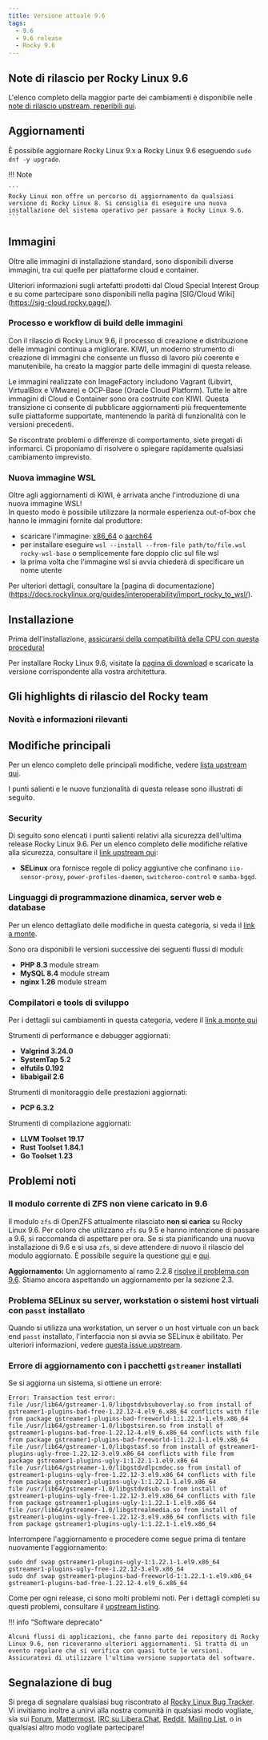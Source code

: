 ```yaml
---
title: Versione attuale 9.6
tags:
  - 9.6
  - 9.6 release
  - Rocky 9.6
---
```


## Note di rilascio per Rocky Linux 9.6

L'elenco completo della maggior parte dei cambiamenti è disponibile nelle [note di rilascio upstream, reperibili qui](https://docs.redhat.com/en/documentation/red_hat_enterprise_linux/9/html/9.6_release_notes/index).

## Aggiornamenti

È possibile aggiornare Rocky Linux 9.x a Rocky Linux 9.6 eseguendo `sudo dnf -y upgrade`.

!!! Note

    ```
    Rocky Linux non offre un percorso di aggiornamento da qualsiasi versione di Rocky Linux 8. Si consiglia di eseguire una nuova installazione del sistema operativo per passare a Rocky Linux 9.6.
    ```

## Immagini

Oltre alle immagini di installazione standard, sono disponibili diverse immagini, tra cui quelle per piattaforme cloud e container.

Ulteriori informazioni sugli artefatti prodotti dal Cloud Special Interest Group e su come partecipare sono disponibili nella pagina [SIG/Cloud Wiki] (https://sig-cloud.rocky.page/).

### Processo e workflow di build delle immagini

Con il rilascio di Rocky Linux 9.6, il processo di creazione e distribuzione delle immagini continua a migliorare. KIWI, un moderno strumento di creazione di immagini che consente un flusso di lavoro più coerente e manutenibile, ha creato la maggior parte delle immagini di questa release.

Le immagini realizzate con ImageFactory includono Vagrant (Libvirt, VirtualBox e VMware) e OCP-Base (Oracle Cloud Platform). Tutte le altre immagini di Cloud e Container sono ora costruite con KIWI. Questa transizione ci consente di pubblicare aggiornamenti più frequentemente sulle piattaforme supportate, mantenendo la parità di funzionalità con le versioni precedenti.

Se riscontrate problemi o differenze di comportamento, siete pregati di informarci. Ci proponiamo di risolvere o spiegare rapidamente qualsiasi cambiamento imprevisto.

### Nuova immagine WSL

Oltre agli aggiornamenti di KIWI, è arrivata anche l'introduzione di una nuova immagine WSL!\
In questo modo è possibile utilizzare la normale esperienza out-of-box che hanno le immagini fornite dal produttore:

- scaricare l'immagine: [x86_64](https://dl.rockylinux.org/pub/rocky/9/images/x86_64/Rocky-9-WSL-Base.latest.x86_64.wsl) o [aarch64](https://dl.rockylinux.org/pub/rocky/9/images/aarch64/Rocky-9-WSL-Base.latest.aarch64.wsl)
- per installare eseguire `wsl --install --from-file path/to/file.wsl rocky-wsl-base` o semplicemente fare doppio clic sul file wsl
- la prima volta che l'immagine wsl si avvia chiederà di specificare un nome utente

Per ulteriori dettagli, consultare la [pagina di documentazione] (https://docs.rockylinux.org/guides/interoperability/import_rocky_to_wsl/).

## Installazione

Prima dell'installazione, [assicurarsi della compatibilità della CPU con questa procedura!](https://docs.rockylinux.org/gemstones/test_cpu_compat/)

Per installare Rocky Linux 9.6, visitate la [pagina di download](https://rockylinux.org/download/) e scaricate la versione corrispondente alla vostra architettura.

## Gli highlights di rilascio del Rocky team

### Novità e informazioni rilevanti

## Modifiche principali

Per un elenco completo delle principali modifiche, vedere [lista upstream qui](https://docs.redhat.com/en/documentation/red_hat_enterprise_linux/9/html/9.6_release_notes/overview#overview-major-changes).

I punti salienti e le nuove funzionalità di questa release sono illustrati di seguito.

### Security

Di seguito sono elencati i punti salienti relativi alla sicurezza dell'ultima release Rocky Linux 9.6. Per un elenco completo delle modifiche relative alla sicurezza, consultare il [link upstream qui](https://docs.redhat.com/en/documentation/red_hat_enterprise_linux/9/html/9.6_release_notes/new-features#new-features-security):

- **SELinux** ora fornisce regole di policy aggiuntive che confinano `iio-sensor-proxy`, `power-profiles-daemon`, `switcheroo-control` e `samba-bgqd`.

### Linguaggi di programmazione dinamica, server web e database

Per un elenco dettagliato delle modifiche in questa categoria, si veda il [link a monte](https://docs.redhat.com/en/documentation/red_hat_enterprise_linux/9/html/9.6_release_notes/new-features#new-features-dynamic-programming-languages-web-and-database-servers).

Sono ora disponibili le versioni successive dei seguenti flussi di moduli:

- **PHP 8.3** module stream
- **MySQL 8.4** module stream
- **nginx 1.26** module stream

### Compilatori e tools di sviluppo

Per i dettagli sui cambiamenti in questa categoria, vedere il [link a monte qui](https://docs.redhat.com/en/documentation/red_hat_enterprise_linux/9/html/9.6_release_notes/new-features#new-features-compilers-and-development-tools)

Strumenti di performance e debugger aggiornati:

- **Valgrind 3.24.0**
- **SystemTap 5.2**
- **elfutils 0.192**
- **libabigail 2.6**

Strumenti di monitoraggio delle prestazioni aggiornati:

- **PCP 6.3.2**

Strumenti di compilazione aggiornati:

- **LLVM Toolset 19.17**
- **Rust Toolset 1.84.1**
- **Go Toolset 1.23**

## Problemi noti

### Il modulo corrente di ZFS non viene caricato in 9.6

Il modulo `zfs` di OpenZFS attualmente rilasciato **non si carica** su Rocky Linux 9.6. Per coloro che utilizzano `zfs` su 9.5 e hanno intenzione di passare a 9.6, si raccomanda di aspettare per ora. Se si sta pianificando una nuova installazione di 9.6 e si usa `zfs`, si deve attendere di nuovo il rilascio del modulo aggiornato. È possibile seguire la questione [qui](https://github.com/openzfs/zfs/issues/17332) e [qui](https://github.com/openzfs/zfs/issues/17364).

**Aggiornamento:** Un aggiornamento al ramo 2.2.8 [risolve il problema con 9.6](https://github.com/openzfs/zfs/releases). Stiamo ancora aspettando un aggiornamento per la sezione 2.3.

### Problema SELinux su server, workstation o sistemi host virtuali con `passt` installato

Quando si utilizza una workstation, un server o un host virtuale con un back end `passt` installato, l'interfaccia non si avvia se SELinux è abilitato. Per ulteriori informazioni, vedere [questa issue upstream](https://issues.redhat.com/browse/RHEL-80407).

### Errore di aggiornamento con i pacchetti `gstreamer` installati

Se si aggiorna un sistema, si ottiene un errore:

  ```
  Error: Transaction test error:
  file /usr/lib64/gstreamer-1.0/libgstdvbsuboverlay.so from install of gstreamer1-plugins-bad-free-1.22.12-4.el9_6.x86_64 conflicts with file from package gstreamer1-plugins-bad-freeworld-1:1.22.1-1.el9.x86_64
  file /usr/lib64/gstreamer-1.0/libgstsiren.so from install of gstreamer1-plugins-bad-free-1.22.12-4.el9_6.x86_64 conflicts with file from package gstreamer1-plugins-bad-freeworld-1:1.22.1-1.el9.x86_64
  file /usr/lib64/gstreamer-1.0/libgstasf.so from install of gstreamer1-plugins-ugly-free-1.22.12-3.el9.x86_64 conflicts with file from package gstreamer1-plugins-ugly-1:1.22.1-1.el9.x86_64
  file /usr/lib64/gstreamer-1.0/libgstdvdlpcmdec.so from install of gstreamer1-plugins-ugly-free-1.22.12-3.el9.x86_64 conflicts with file from package gstreamer1-plugins-ugly-1:1.22.1-1.el9.x86_64
  file /usr/lib64/gstreamer-1.0/libgstdvdsub.so from install of gstreamer1-plugins-ugly-free-1.22.12-3.el9.x86_64 conflicts with file from package gstreamer1-plugins-ugly-1:1.22.1-1.el9.x86_64
  file /usr/lib64/gstreamer-1.0/libgstrealmedia.so from install of gstreamer1-plugins-ugly-free-1.22.12-3.el9.x86_64 conflicts with file from package gstreamer1-plugins-ugly-1:1.22.1-1.el9.x86_64
  ```

Interrompere l'aggiornamento e procedere come segue prima di tentare nuovamente l'aggiornamento:

  ```
  sudo dnf swap gstreamer1-plugins-ugly-1:1.22.1-1.el9.x86_64 gstreamer1-plugins-ugly-free-1.22.12-3.el9.x86_64 
  sudo dnf swap gstreamer1-plugins-bad-freeworld-1:1.22.1-1.el9.x86_64 gstreamer1-plugins-bad-free-1.22.12-4.el9_6.x86_64 
  ```

Come per ogni release, ci sono molti problemi noti. Per i dettagli completi su questi problemi, consultare il [upstream listing](https://docs.redhat.com/en/documentation/red_hat_enterprise_linux/9/html/9.6_release_notes/known-issues).

!!! info "Software deprecato"

    Alcuni flussi di applicazioni, che fanno parte dei repository di Rocky Linux 9.6, non riceveranno ulteriori aggiornamenti. Si tratta di un evento regolare che si verifica con quasi tutte le versioni. Assicuratevi di utilizzare l'ultima versione supportata del software.

## Segnalazione di bug

Si prega di segnalare qualsiasi bug riscontrato al [Rocky Linux Bug Tracker](https://bugs.rockylinux.org/). Vi invitiamo inoltre a unirvi alla nostra comunità in qualsiasi modo vogliate, sia sui [Forum](https://forums.rockylinux.org), [Mattermost](https://chat.rockylinux.org), [IRC su Libera.Chat](irc://irc.liberachat/rockylinux), [Reddit](https://reddit.com/r/rockylinux), [Mailing List](https://lists.resf.org), o in qualsiasi altro modo vogliate partecipare!
